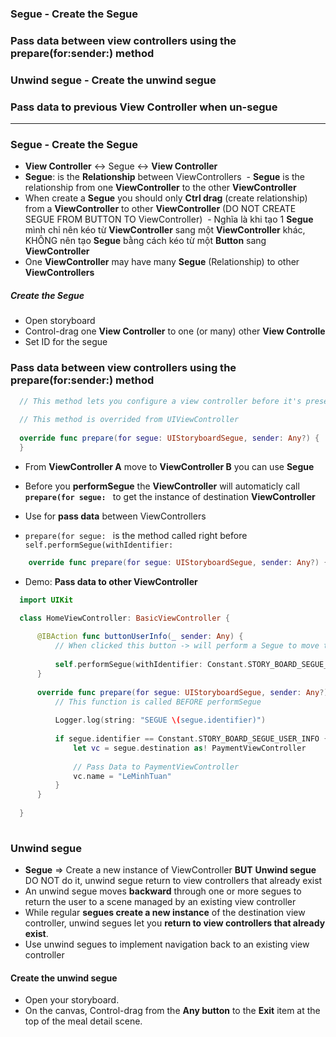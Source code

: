 ### Segue - Create the Segue
### Pass data between view controllers using the prepare(for:sender:) method
### Unwind segue - Create the unwind segue
### Pass data to previous View Controller when un-segue

-------------------------------------

### Segue - Create the Segue
  - **View Controller** <-> Segue <-> **View Controller**
  - **Segue**: is the **Relationship** between ViewControllers
  - **Segue** is the relationship from one **ViewController** to the other **ViewController**
  - When create a **Segue** you should only **Ctrl drag** (create relationship) from a **ViewController** to other **ViewController** (DO NOT CREATE SEGUE FROM BUTTON TO ViewController)
  - Nghĩa là khi tạo 1 **Segue** mình chỉ nên kéo từ **ViewController** sang một **ViewController** khác, KHÔNG nên tạo **Segue** bằng cách kéo từ một **Button** sang **ViewController**
  - One **ViewController** may have many **Segue** (Relationship) to other **ViewControllers**
  
##### Create the Segue
  - Open storyboard
  - Control-drag one **View Controller** to one (or many) other **View Controlle**
  - Set ID for the segue

### Pass data between view controllers using the prepare(for:sender:) method

```swift
  // This method lets you configure a view controller before it's presented.
  
  // This method is overrided from UIViewController
  
  override func prepare(for segue: UIStoryboardSegue, sender: Any?) {
  }
```

  - From **ViewController A** move to **ViewController B** you can use **Segue**
  - Before you **performSegue** the **ViewController** will automaticly call **`prepare(for segue: `** to get the instance of destination **ViewController**
  - Use for **pass data** between ViewControllers
  
  - `prepare(for segue: ` is the method called right before `self.performSegue(withIdentifier:`
  
  ```swift
      override func prepare(for segue: UIStoryboardSegue, sender: Any?) { }
  ```
  
  - Demo: **Pass data to other ViewController**
  
  ```swift
    import UIKit

    class HomeViewController: BasicViewController {
      
        @IBAction func buttonUserInfo(_ sender: Any) {
            // When clicked this button -> will perform a Segue to move to other ViewController
            
            self.performSegue(withIdentifier: Constant.STORY_BOARD_SEGUE_USER_INFO, sender: self)
        }
        
        override func prepare(for segue: UIStoryboardSegue, sender: Any?) {
            // This function is called BEFORE performSegue
            
            Logger.log(string: "SEGUE \(segue.identifier)")
            
            if segue.identifier == Constant.STORY_BOARD_SEGUE_USER_INFO {
                let vc = segue.destination as! PaymentViewController
                
                // Pass Data to PaymentViewController
                vc.name = "LeMinhTuan"
            }
        }
    
    }
    
  ```

### Unwind segue
  - **Segue** => Create a new instance of ViewController **BUT** **Unwind segue** DO NOT do it, unwind segue return to view controllers that already exist
  - An unwind segue moves **backward** through one or more segues to return the user to a scene managed by an existing view controller
  -  While regular **segues create a new instance** of the destination view controller, unwind segues let you **return to view controllers that already exist**.
  - Use unwind segues to implement navigation back to an existing view controller
  
#### Create the unwind segue

- Open your storyboard.
- On the canvas, Control-drag from the **Any button** to the **Exit** item at the top of the meal detail scene.
















